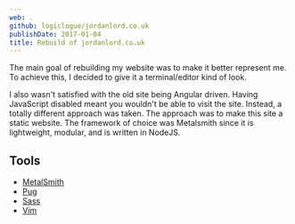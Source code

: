 ```yaml
---
web: .
github: logiclogue/jordanlord.co.uk
publishDate: 2017-01-04
title: Rebuild of jordanlord.co.uk
---
```


The main goal of rebuilding my website was to make it better represent me. To
achieve this, I decided to give it a terminal/editor kind of look.

I also wasn't satisfied with the old site being Angular driven. Having
JavaScript disabled meant you wouldn't be able to visit the site. Instead, a
totally different approach was taken. The approach was to make this site a
static website. The framework of choice was Metalsmith since it is lightweight,
modular, and is written in NodeJS.


## Tools

* [MetalSmith](http://metalsmith.io/)
* [Pug](https://pugjs.org/)
* [Sass](http://sass-lang.com/)
* [Vim](http://www.vim.org/)

